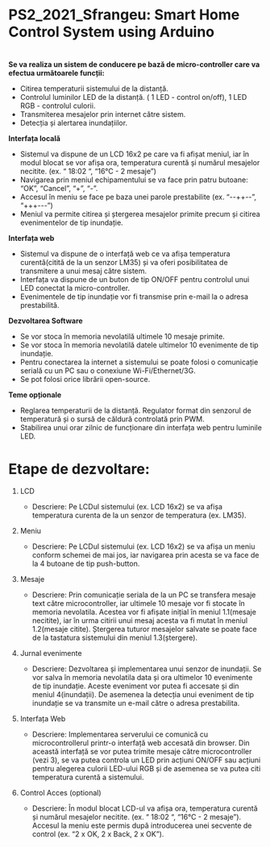 # PS2_2021_Sfrangeu: Smart Home Control System using Arduino

# 

**Se va realiza un sistem de conducere pe bază de micro-controller care va efectua următoarele funcții:**
- Citirea temperaturii sistemului de la distanță.
- Controlul luminilor LED de la distanță. ( 1 LED - control on/off), 1 LED RGB - controlul culorii.
- Transmiterea mesajelor prin internet către sistem. 
- Detecția și alertarea inundațiilor.
    
**Interfața locală**
- Sistemul va dispune de un LCD 16x2 pe care va fi afișat meniul, iar în modul blocat se vor afișa ora, temperatura curentă și numărul mesajelor necitite. (ex. “    18:02    “, “16°C - 2 mesaje”)
- Navigarea prin meniul echipamentului se va face prin patru butoane: “OK”, “Cancel”, “+”, “-”.
- Accesul în meniu se face pe baza unei parole prestabilite (ex. “--++--”, “+++---”)
- Meniul va permite citirea și ștergerea mesajelor primite precum și citirea evenimentelor de tip inundație.

**Interfața web**
- Sistemul va dispune de o interfață web ce va afișa temperatura curentă(citită de la un senzor LM35) și va oferi posibilitatea de transmitere a unui mesaj către sistem.
- Interfața va dispune de un buton de tip ON/OFF pentru controlul unui LED conectat la micro-controller.
- Evenimentele de tip inundație vor fi transmise prin e-mail la o adresa prestabilită.  

**Dezvoltarea Software**
- Se vor stoca în memoria nevolatilă ultimele 10 mesaje primite.
- Se vor stoca în memoria nevolatilă datele ultimelor 10 evenimente de tip inundație.
- Pentru conectarea la internet a sistemului se poate folosi o comunicație serială cu un PC sau o conexiune Wi-Fi/Ethernet/3G.
- Se pot folosi orice librării open-source.

**Teme opționale**
- Reglarea temperaturii de la distanță. Regulator format din senzorul de temperatură și o sursă de căldură controlată prin PWM.
- Stabilirea unui orar zilnic de funcționare din interfața web pentru luminile LED.

# Etape de dezvoltare:

1. LCD
    - Descriere: Pe LCDul sistemului (ex. LCD 16x2) se va afișa temperatura curenta de la un senzor de temperatura (ex. LM35).

2. Meniu
    - Descriere: Pe LCDul sistemului (ex. LCD 16x2) se va afișa un meniu conform schemei de mai jos, iar navigarea prin acesta se va face de la 4 butoane de tip push-button.
    
3. Mesaje
    - Descriere: Prin comunicație seriala de la un PC se transfera mesaje text către microcontroller, iar ultimele 10 mesaje vor fi stocate în memoria nevolatila. Acestea vor fi afișate inițial în meniul 1.1(mesaje necitite), iar în urma citirii unui mesaj acesta va fi mutat în meniul 1.2(mesaje citite). Ștergerea tuturor mesajelor salvate se poate face de la tastatura sistemului din meniul 1.3(ștergere). 

4. Jurnal evenimente
    - Descriere: Dezvoltarea și implementarea unui senzor de inundații. Se vor salva în memoria nevolatila data și ora ultimelor 10 evenimente de tip inundație. Aceste eveniment vor putea fi accesate și din meniul 4(inundații). De asemenea la detecția unui eveniment de tip inundație se va transmite un e-mail către o adresa prestabilita.

5. Interfața Web
    - Descriere: Implementarea serverului ce comunică cu microcontrollerul printr-o interfață web accesată din browser. Din această interfață se vor putea trimite mesaje către microcontroller (vezi 3), se va putea controla un LED prin acțiuni ON/OFF sau acțiuni  pentru alegerea culorii LED-ului RGB și de asemenea se va putea citi temperatura curentă a sistemului.


6. Control Acces (optional)
    - Descriere: În modul blocat LCD-ul va afișa ora, temperatura curentă și numărul mesajelor necitite. (ex. “    18:02    “, “16°C - 2 mesaje”). Accesul la meniu este permis după introducerea unei secvente de control (ex. “2 x OK, 2 x Back, 2 x OK”).

